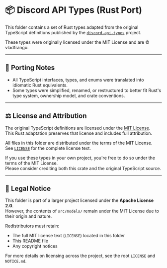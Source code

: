 # 📦 Discord API Types (Rust Port)

This folder contains a set of Rust types adapted from the original TypeScript definitions published by the [`discord-api-types`](https://github.com/discordjs/discord-api-types) project.

These types were originally licensed under the MIT License and are © vladfrangu.

---

## 🔄 Porting Notes

- All TypeScript interfaces, types, and enums were translated into idiomatic Rust equivalents.
- Some types were simplified, renamed, or restructured to better fit Rust's type system, ownership model, and crate conventions.

---

## ⚖️ License and Attribution

The original TypeScript definitions are licensed under the [MIT License](https://opensource.org/licenses/MIT).  
This Rust adaptation preserves that license and includes full attribution.

All files in this folder are distributed under the terms of the MIT License.  
See [`LICENSE`](./LICENSE) for the complete license text.

If you use these types in your own project, you're free to do so under the terms of the MIT License.  
Please consider crediting both this crate and the original TypeScript source.

---

## 📁 Legal Notice

This folder is part of a larger project licensed under the **Apache License 2.0**.  
However, the contents of `src/models/` remain under the MIT License due to their origin and nature.

Redistributors must retain:
- The full MIT license text (`LICENSE`) located in this folder
- This README file
- Any copyright notices

For more details on licensing across the project, see the root `LICENSE` and `NOTICE.md`.

